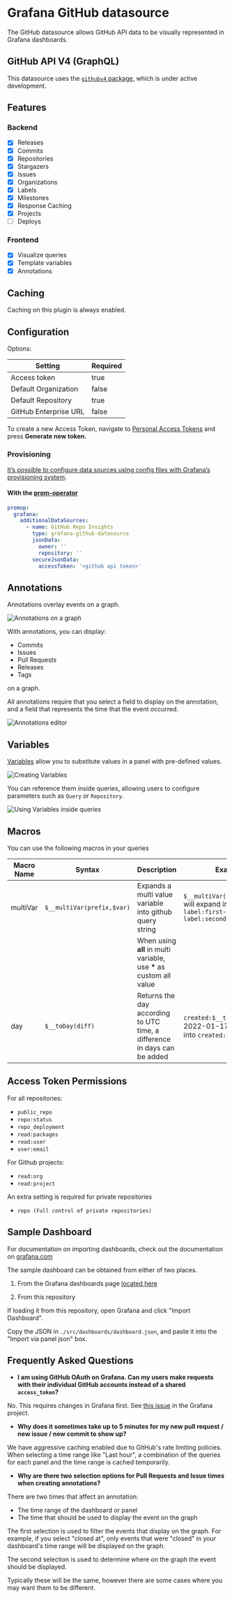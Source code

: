 # Grafana GitHub datasource

The GitHub datasource allows GitHub API data to be visually represented in Grafana dashboards.

## GitHub API V4 (GraphQL)

This datasource uses the [`githubv4` package](https://github.com/shurcooL/githubv4), which is under active development.

## Features

### Backend

- [x] Releases
- [x] Commits
- [x] Repositories
- [x] Stargazers
- [x] Issues
- [x] Organizations
- [x] Labels
- [x] Milestones
- [x] Response Caching
- [x] Projects
- [ ] Deploys

### Frontend

- [x] Visualize queries
- [x] Template variables
- [x] Annotations

## Caching

Caching on this plugin is always enabled.

## Configuration

Options:

| Setting               | Required |
| --------------------- | -------- |
| Access token          | true     |
| Default Organization  | false    |
| Default Repository    | true     |
| GitHub Enterprise URL | false    |

To create a new Access Token, navigate to [Personal Access Tokens](https://github.com/settings/tokens) and press **Generate new token.**

### Provisioning

[It’s possible to configure data sources using config files with Grafana’s provisioning system](https://grafana.com/docs/grafana/latest/administration/provisioning/#data-sources).

#### With the [prom-operator](https://github.com/prometheus-operator/prometheus-operator)

```yaml
promop:
  grafana:
    additionalDataSources:
      - name: GitHub Repo Insights
        type: grafana-github-datasource
        jsonData:
          owner: ''
          repository: ''
        secureJsonData:
          accessToken: '<github api token>'
```

## Annotations

Annotations overlay events on a graph.

![Annotations on a graph](https://github.com/grafana/github-datasource/raw/main/docs/screenshots/annotations.png)

With annotations, you can display:

- Commits
- Issues
- Pull Requests
- Releases
- Tags

on a graph.

All annotations require that you select a field to display on the annotation, and a field that represents the time that the event occurred.

![Annotations editor](https://github.com/grafana/github-datasource/raw/main/docs/screenshots/annotations-editor.png)

## Variables

[Variables](https://grafana.com/docs/grafana/latest/variables/) allow you to substitute values in a panel with pre-defined values.

![Creating Variables](https://github.com/grafana/github-datasource/raw/main/docs/screenshots/variables-create.png)

You can reference them inside queries, allowing users to configure parameters such as `Query` or `Repository`.

![Using Variables inside queries](https://github.com/grafana/github-datasource/raw/main/docs/screenshots/using-variables.png)

## Macros

You can use the following macros in your queries

| Macro Name | Syntax                     | Description                                                              | Example                                                                              |
| ---------- | -------------------------- | ------------------------------------------------------------------------ | ------------------------------------------------------------------------------------ |
| multiVar   | `$__multiVar(prefix,$var)` | Expands a multi value variable into github query string                  | `$__multiVar(label,$labels)` will expand into `label:first-label label:second-label` |
|            |                            | When using **all** in multi variable, use **\*** as custom all value     |                                                                                      |
| day        | `$__toDay(diff)`           | Returns the day according to UTC time, a difference in days can be added | `created:$__toDay(-7)` on 2022-01-17 will expand into `created:2022-01-10`           |

## Access Token Permissions

For all repositories:

- `public_repo`
- `repo:status`
- `repo_deployment`
- `read:packages`
- `read:user`
- `user:email`

For Github projects:

- `read:org`
- `read:project`

An extra setting is required for private repositories

- `repo (Full control of private repositories)`

## Sample Dashboard

For documentation on importing dashboards, check out the documentation on [grafana.com](https://grafana.com/docs/grafana/latest/reference/export_import/#importing-a-dashboard)

The sample dashboard can be obtained from either of two places.

1. From the Grafana dashboards page [located here](https://grafana.com/grafana/dashboards/14000)

2. From this repository

If loading it from this repository, open Grafana and click "Import Dashboard".

Copy the JSON in `./src/dashboards/dashboard.json`, and paste it into the "Import via panel json" box.

## Frequently Asked Questions

- **I am using GitHub OAuth on Grafana. Can my users make requests with their individual GitHub accounts instead of a shared `access_token`?**

No. This requires changes in Grafana first. See [this issue](https://github.com/grafana/grafana/issues/26023) in the Grafana project.

- **Why does it sometimes take up to 5 minutes for my new pull request / new issue / new commit to show up?**

We have aggressive caching enabled due to GitHub's rate limiting policies. When selecting a time range like "Last hour", a combination of the queries for each panel and the time range is cached temporarily.

- **Why are there two selection options for Pull Requests and Issue times when creating annotations?**

There are two times that affect an annotation:

- The time range of the dashboard or panel
- The time that should be used to display the event on the graph

The first selection is used to filter the events that display on the graph. For example, if you select "closed at", only events that were "closed" in your dashboard's time range will be displayed on the graph.

The second selection is used to determine where on the graph the event should be displayed.

Typically these will be the same, however there are some cases where you may want them to be different.
